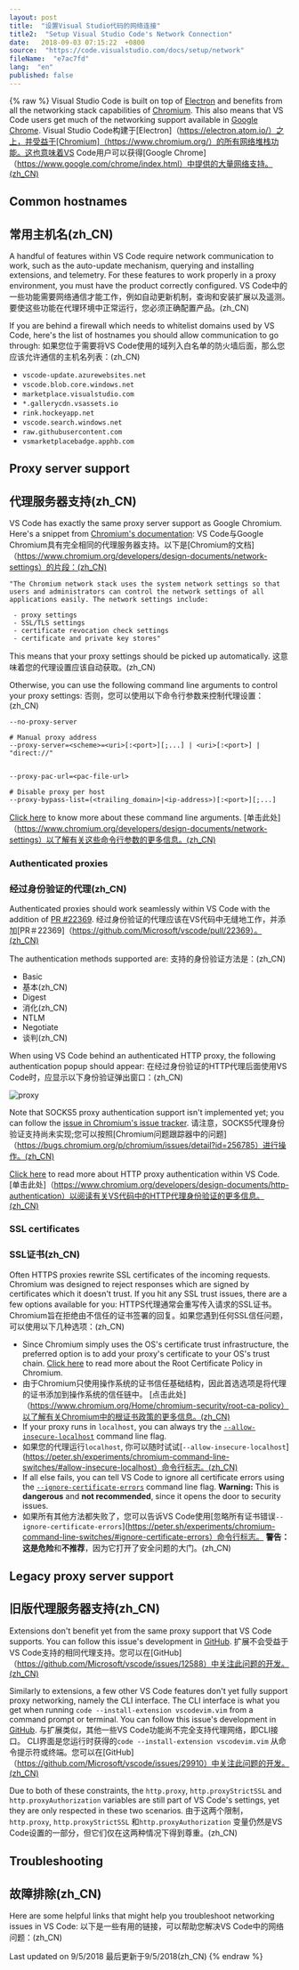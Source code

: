 ```yaml
---
layout: post
title:  "设置Visual Studio代码的网络连接"
title2:  "Setup Visual Studio Code's Network Connection"
date:   2018-09-03 07:15:22  +0800
source:  "https://code.visualstudio.com/docs/setup/network"
fileName:  "e7ac7fd"
lang:  "en"
published: false
---
```

{% raw %}
Visual Studio Code is built on top of [Electron](https://electron.atom.io/) and benefits from all the networking stack capabilities of [Chromium](https://www.chromium.org/). This also means that VS Code users get much of the networking support available in [Google Chrome](https://www.google.com/chrome/index.html).
Visual Studio Code构建于[Electron]（https://electron.atom.io/）之上，并受益于[Chromium]（https://www.chromium.org/）的所有网络堆栈功能。这也意味着VS Code用户可以获得[Google Chrome]（https://www.google.com/chrome/index.html）中提供的大量网络支持。(zh_CN)

## Common hostnames
## 常用主机名(zh_CN)

A handful of features within VS Code require network communication to work, such as the auto-update mechanism, querying and installing extensions, and telemetry. For these features to work properly in a proxy environment, you must have the product correctly configured.
VS Code中的一些功能需要网络通信才能工作，例如自动更新机制，查询和安装扩展以及遥测。要使这些功能在代理环境中正常运行，您必须正确配置产品。(zh_CN)

If you are behind a firewall which needs to whitelist domains used by VS Code, here's the list of hostnames you should allow communication to go through:
如果您位于需要将VS Code使用的域列入白名单的防火墙后面，那么您应该允许通信的主机名列表：(zh_CN)

- `vscode-update.azurewebsites.net`
- `vscode.blob.core.windows.net`
- `marketplace.visualstudio.com`
- `*.gallerycdn.vsassets.io`
- `rink.hockeyapp.net`
- `vscode.search.windows.net`
- `raw.githubusercontent.com`
- `vsmarketplacebadge.apphb.com`

## Proxy server support
## 代理服务器支持(zh_CN)

VS Code has exactly the same proxy server support as Google Chromium. Here's a snippet from [Chromium's documentation](https://www.chromium.org/developers/design-documents/network-settings):
VS Code与Google Chromium具有完全相同的代理服务器支持。以下是[Chromium的文档]（https://www.chromium.org/developers/design-documents/network-settings）的片段：(zh_CN)

    "The Chromium network stack uses the system network settings so that users and administrators can control the network settings of all applications easily. The network settings include:
    
     - proxy settings
     - SSL/TLS settings
     - certificate revocation check settings
     - certificate and private key stores"
    

This means that your proxy settings should be picked up automatically.
这意味着您的代理设置应该自动获取。(zh_CN)

Otherwise, you can use the following command line arguments to control your proxy settings:
否则，您可以使用以下命令行参数来控制代理设置：(zh_CN)

    
    --no-proxy-server
    
    # Manual proxy address
    --proxy-server=<scheme>=<uri>[:<port>][;...] | <uri>[:<port>] | "direct://"
    
    
    --proxy-pac-url=<pac-file-url>
    
    # Disable proxy per host
    --proxy-bypass-list=(<trailing_domain>|<ip-address>)[:<port>][;...]
    

[Click here](https://www.chromium.org/developers/design-documents/network-settings) to know more about these command line arguments.
[单击此处]（https://www.chromium.org/developers/design-documents/network-settings）以了解有关这些命令行参数的更多信息。(zh_CN)

### Authenticated proxies
### 经过身份验证的代理(zh_CN)

Authenticated proxies should work seamlessly within VS Code with the addition of [PR #22369](https://github.com/Microsoft/vscode/pull/22369).
经过身份验证的代理应该在VS代码中无缝地工作，并添加[PR＃22369]（https://github.com/Microsoft/vscode/pull/22369）。(zh_CN)

The authentication methods supported are:
支持的身份验证方法是：(zh_CN)

- Basic
- 基本(zh_CN)
- Digest
- 消化(zh_CN)
- NTLM
- Negotiate
- 谈判(zh_CN)

When using VS Code behind an authenticated HTTP proxy, the following authentication popup should appear:
在经过身份验证的HTTP代理后面使用VS Code时，应显示以下身份验证弹出窗口：(zh_CN)

![proxy](https://code.visualstudio.com/assets/docs/setup/network/proxy.png)

Note that SOCKS5 proxy authentication support isn't implemented yet; you can follow the [issue in Chromium's issue tracker](https://bugs.chromium.org/p/chromium/issues/detail?id=256785).
请注意，SOCKS5代理身份验证支持尚未实现;您可以按照[Chromium问题跟踪器中的问题]（https://bugs.chromium.org/p/chromium/issues/detail?id=256785）进行操作。(zh_CN)

[Click here](https://www.chromium.org/developers/design-documents/http-authentication) to read more about HTTP proxy authentication within VS Code.
[单击此处]（https://www.chromium.org/developers/design-documents/http-authentication）以阅读有关VS代码中的HTTP代理身份验证的更多信息。(zh_CN)

### SSL certificates
### SSL证书(zh_CN)

Often HTTPS proxies rewrite SSL certificates of the incoming requests. Chromium was designed to reject responses which are signed by certificates which it doesn't trust. If you hit any SSL trust issues, there are a few options available for you:
HTTPS代理通常会重写传入请求的SSL证书。 Chromium旨在拒绝由不信任的证书签署的回复。如果您遇到任何SSL信任问题，可以使用以下几种选项：(zh_CN)

- Since Chromium simply uses the OS's certificate trust infrastructure, the preferred option is to add your proxy's certificate to your OS's trust chain. [Click here](https://www.chromium.org/Home/chromium-security/root-ca-policy) to read more about the Root Certificate Policy in Chromium.
- 由于Chromium只使用操作系统的证书信任基础结构，因此首选选项是将代理的证书添加到操作系统的信任链中。 [点击此处]（https://www.chromium.org/Home/chromium-security/root-ca-policy）以了解有关Chromium中的根证书政策的更多信息。(zh_CN)
- If your proxy runs in `localhost`, you can always try the [`--allow-insecure-localhost`](https://peter.sh/experiments/chromium-command-line-switches/#allow-insecure-localhost) command line flag.
- 如果您的代理运行`localhost`, 你可以随时试试[`--allow-insecure-localhost`](https://peter.sh/experiments/chromium-command-line-switches/#allow-insecure-localhost）命令行标志。(zh_CN)
- If all else fails, you can tell VS Code to ignore all certificate errors using the [`--ignore-certificate-errors`](https://peter.sh/experiments/chromium-command-line-switches/#ignore-certificate-errors) command line flag. **Warning:** This is **dangerous** and **not recommended**, since it opens the door to security issues.
- 如果所有其他方法都失败了，您可以告诉VS Code使用[忽略所有证书错误`--ignore-certificate-errors`](https://peter.sh/experiments/chromium-command-line-switches/#ignore-certificate-errors）命令行标志。 **警告：**这是**危险**和**不推荐**，因为它打开了安全问题的大门。(zh_CN)

## Legacy proxy server support
## 旧版代理服务器支持(zh_CN)

Extensions don't benefit yet from the same proxy support that VS Code supports. You can follow this issue's development in [GitHub](https://github.com/Microsoft/vscode/issues/12588).
扩展不会受益于VS Code支持的相同代理支持。您可以在[GitHub]（https://github.com/Microsoft/vscode/issues/12588）中关注此问题的开发。(zh_CN)

Similarly to extensions, a few other VS Code features don't yet fully support proxy networking, namely the CLI interface. The CLI interface is what you get when running `code --install-extension vscodevim.vim` from a command prompt or terminal. You can follow this issue's development in [GitHub](https://github.com/Microsoft/vscode/issues/29910).
与扩展类似，其他一些VS Code功能尚不完全支持代理网络，即CLI接口。 CLI界面是您运行时获得的`code --install-extension vscodevim.vim` 从命令提示符或终端。您可以在[GitHub]（https://github.com/Microsoft/vscode/issues/29910）中关注此问题的开发。(zh_CN)

Due to both of these constraints, the `http.proxy`, `http.proxyStrictSSL` and `http.proxyAuthorization` variables are still part of VS Code's settings, yet they are only respected in these two scenarios.
由于这两个限制，`http.proxy`, `http.proxyStrictSSL` 和`http.proxyAuthorization` 变量仍然是VS Code设置的一部分，但它们仅在这两种情况下得到尊重。(zh_CN)

## Troubleshooting
## 故障排除(zh_CN)

Here are some helpful links that might help you troubleshoot networking issues in VS Code:
以下是一些有用的链接，可以帮助您解决VS Code中的网络问题：(zh_CN)

Last updated on 9/5/2018
最后更新于9/5/2018(zh_CN)
{% endraw %}
